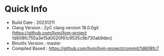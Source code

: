 # Quick Info
* Build Date : 20231211
* Clang Version : ZyC clang version 18.0.0git (https://github.com/llvm/llvm-project 1d608fc755a3e15d0020f61c9535c9b730ab9dec)
* Binutils Version : master
* Compiled Based : https://github.com/llvm/llvm-project/commit/1d608fc7

